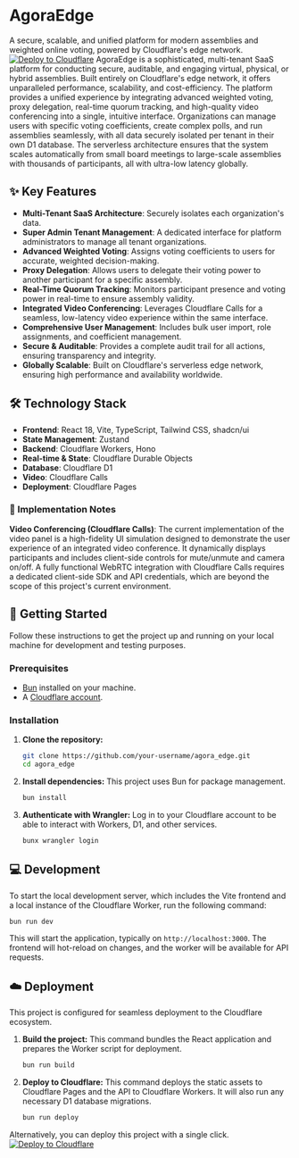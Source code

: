 # AgoraEdge
A secure, scalable, and unified platform for modern assemblies and weighted online voting, powered by Cloudflare's edge network.
[![Deploy to Cloudflare](https://deploy.workers.cloudflare.com/button)](https://deploy.workers.cloudflare.com/?url=https://github.com/kinopsis/generated-app-vezzino)
AgoraEdge is a sophisticated, multi-tenant SaaS platform for conducting secure, auditable, and engaging virtual, physical, or hybrid assemblies. Built entirely on Cloudflare's edge network, it offers unparalleled performance, scalability, and cost-efficiency. The platform provides a unified experience by integrating advanced weighted voting, proxy delegation, real-time quorum tracking, and high-quality video conferencing into a single, intuitive interface. Organizations can manage users with specific voting coefficients, create complex polls, and run assemblies seamlessly, with all data securely isolated per tenant in their own D1 database. The serverless architecture ensures that the system scales automatically from small board meetings to large-scale assemblies with thousands of participants, all with ultra-low latency globally.
## ✨ Key Features
- **Multi-Tenant SaaS Architecture**: Securely isolates each organization's data.
- **Super Admin Tenant Management**: A dedicated interface for platform administrators to manage all tenant organizations.
- **Advanced Weighted Voting**: Assigns voting coefficients to users for accurate, weighted decision-making.
- **Proxy Delegation**: Allows users to delegate their voting power to another participant for a specific assembly.
- **Real-Time Quorum Tracking**: Monitors participant presence and voting power in real-time to ensure assembly validity.
- **Integrated Video Conferencing**: Leverages Cloudflare Calls for a seamless, low-latency video experience within the same interface.
- **Comprehensive User Management**: Includes bulk user import, role assignments, and coefficient management.
- **Secure & Auditable**: Provides a complete audit trail for all actions, ensuring transparency and integrity.
- **Globally Scalable**: Built on Cloudflare's serverless edge network, ensuring high performance and availability worldwide.
## 🛠️ Technology Stack
- **Frontend**: React 18, Vite, TypeScript, Tailwind CSS, shadcn/ui
- **State Management**: Zustand
- **Backend**: Cloudflare Workers, Hono
- **Real-time & State**: Cloudflare Durable Objects
- **Database**: Cloudflare D1
- **Video**: Cloudflare Calls
- **Deployment**: Cloudflare Pages
### 📝 Implementation Notes
**Video Conferencing (Cloudflare Calls)**: The current implementation of the video panel is a high-fidelity UI simulation designed to demonstrate the user experience of an integrated video conference. It dynamically displays participants and includes client-side controls for mute/unmute and camera on/off. A fully functional WebRTC integration with Cloudflare Calls requires a dedicated client-side SDK and API credentials, which are beyond the scope of this project's current environment.
## 🚀 Getting Started
Follow these instructions to get the project up and running on your local machine for development and testing purposes.
### Prerequisites
- [Bun](https://bun.sh/) installed on your machine.
- A [Cloudflare account](https://dash.cloudflare.com/sign-up).
### Installation
1.  **Clone the repository:**
    ```bash
    git clone https://github.com/your-username/agora_edge.git
    cd agora_edge
    ```
2.  **Install dependencies:**
    This project uses Bun for package management.
    ```bash
    bun install
    ```
3.  **Authenticate with Wrangler:**
    Log in to your Cloudflare account to be able to interact with Workers, D1, and other services.
    ```bash
    bunx wrangler login
    ```
## 💻 Development
To start the local development server, which includes the Vite frontend and a local instance of the Cloudflare Worker, run the following command:
```bash
bun run dev
```
This will start the application, typically on `http://localhost:3000`. The frontend will hot-reload on changes, and the worker will be available for API requests.
## ☁️ Deployment
This project is configured for seamless deployment to the Cloudflare ecosystem.
1.  **Build the project:**
    This command bundles the React application and prepares the Worker script for deployment.
    ```bash
    bun run build
    ```
2.  **Deploy to Cloudflare:**
    This command deploys the static assets to Cloudflare Pages and the API to Cloudflare Workers. It will also run any necessary D1 database migrations.
    ```bash
    bun run deploy
    ```
Alternatively, you can deploy this project with a single click.
[![Deploy to Cloudflare](https://deploy.workers.cloudflare.com/button)](https://deploy.workers.cloudflare.com/?url=https://github.com/kinopsis/generated-app-vezzino)